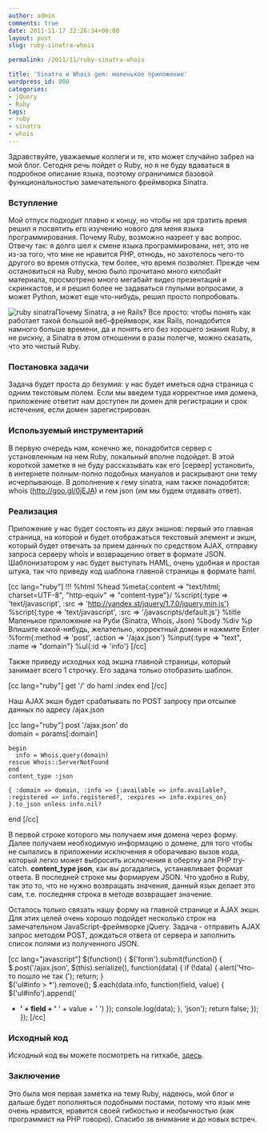 ```yaml
---
author: admin
comments: true
date: 2011-11-17 22:26:34+00:00
layout: post
slug: ruby-sinatra-whois

permalink: /2011/11/ruby-sinatra-whois

title: 'Sinatra и Whois gem: маленькое приложение'
wordpress_id: 800
categories:
- jQuery
- Ruby
tags:
- ruby
- sinatra
- whois
---
```


Здравствуйте, уважаемые коллеги и те, кто может случайно забрел на мой блог. Сегодня речь пойдет о Ruby, но я не буду вдаваться в подробное описание языка, поэтому ограничимся базовой функциональностью замечательного фреймворка Sinatra.





### Вступление





Мой отпуск подходит плавно к концу, но чтобы не зря тратить время решил я посвятить его изучению нового для меня языка программирования. Почему Ruby, возможно назреет у вас вопрос. Отвечу так: я долго шел к смене языка программировани, нет, это не из-за того, что мне не нравится PHP, отнюдь, но захотелось чего-то другого во время отпуска, тем более, что время позволяет. Прежде чем остановиться на Ruby, мною было прочитано много килобайт материала, просмотрено много мегабайт видео презентаций и скринкастов, и я решил более не задаваться глупыми вопросами, а может Python, может еще что-нибудь, решил просто попробовать.


<!-- more -->


![ruby sinatra](http://vredniy.ru/wp-content/uploads/2011/11/ruby-sinatra-300x197.png)Почему Sinatra, а не Rails? Все просто: чтобы понять как работает такой большой веб-фреймворк, как Rails, понадобится намного больше времени, да и понять его без хорошего знания Ruby, я не рискну, а Sinatra в этом отношении в разы полегче, можно сказать, что это чистый Ruby.





### Постановка задачи





Задача будет проста до безумия: у нас будет иметься одна страница с одним текстовым полем. Если мы введем туда корректное имя домена, приложение ответит нам доступен ли домен для регистрации и срок истечения, если домен зарегистрирован. 





### Используемый инструментарий





В первую очередь нам, конечно же, понадобится сервер с установленным на нем Ruby, локальный вполне подойдет. В этой короткой заметке я не буду рассказывать как его [сервер] установить, в интернете полным-полно подобных мануалов и раскрывают они тему исчерпывающе. В дополнение к гему sinatra, нам также понадобятся: whois (http://goo.gl/0jEJA) и гем json (им мы будем отдавать ответ).





### Реализация





Приложение у нас будет состоять из двух экшнов: первый это главная страница, на которой и будет отображаться текстовый элемент и экшн, который будет отвечать за прием данных по средством AJAX, отправку запроса серверу whois и возвращению ответ в формате JSON.
Шаблонизатором у нас будет выступать HAML, очень удобная и простая штука, так что приведу код шаблона главной страницы в формате haml.



[cc lang="ruby"]
!!!
%html
  %head
    %meta{:content => "text/html; charset=UTF-8", "http-equiv" => "content-type"}/
    %script{:type => 'text/javascript', :src => 'http://yandex.st/jquery/1.7.0/jquery.min.js'}
    %script{:type => 'text/javascript', :src => '/javascripts/default.js'}
    %title Маленькое приложение на Руби (Sinatra, Whois, Json)
  %body
    %div
      %p Впишите какой-нибудь, желательно, корректный домен и нажмите Enter
      %form{:method => 'post', :action => '/ajax.json'}
        %input{:type => "text", :name => "domain"}
      %ul{:id => 'info'}
[/cc]



Также приведу исходных код экшна главной страницы, который занимает всего 1 строчку. Его задача только отобразить шаблон. 



[cc lang="ruby"]
get '/' do
   haml :index
end 
[/cc]



Наш AJAX экшн будет срабатывать по POST запросу при отсылке данных по адресу /ajax.json



[cc lang="ruby"]
  post '/ajax.json' do  
    domain = params[:domain]

    begin
      info = Whois.query(domain)
    rescue Whois::ServerNotFound
    end 
    content_type :json
    
    { :domain => domain, :info => {:available => info.available?, :registered => info.registered?, :expires => info.expires_on} }.to_json unless info.nil?
  end
[/cc]


В первой строке которого мы получаем имя домена через форму. Далее получаем необходимую информацию о домене, для того чтобы не сыпались в приложении исключения я оборачиваю вызов кода, который легко может выбросить исключения в обертку аля PHP try-catch. **content_type json**, как вы догадались, устанавливает формат ответа. В последней строке мы формируем JSON. Что удобно в Ruby, так это то, что не нужно возвращать значения, данный язык делает это сам, т.е. последняя строка в методе возвращает значение.





Осталось только связать нашу форму на главной странице и AJAX экшн. Для этих целей очень хорошо подойдет несколько строк на замечательном JavaScript-фреймворке jQuery. Задача - отправить AJAX запрос методом POST, дождаться ответа от сервера и заполнить список полями из полученного JSON.



[cc lang="javascript"]
$(function() {
  $('form').submit(function() {
    $.post('/ajax.json', $(this).serialize(), function(data) {
      if (!data) {
        alert('Что-то пошло не так (');
        return;
      }   
      $('ul#info > *').remove();
      $.each(data.info, function(field, value) {
        $('ul#info').append('
* **' + field + '** ' + value + '
')
      }); 
      console.log(data);
    }, 'json');
    return false;
  }); 
});
[/cc]


### Исходный код


Исходный код вы можете посмотреть на гитхабе, [здесь](https://github.com/vredniy/sinatra-whois).
 


### Заключение





Это была моя первая заметка на тему Ruby, надеюсь, мой блог и дальше будет пополняться подобными постами, потому что язык мне очень нравится, нравится своей гибкостью и необычностью (как программист на PHP говорю). Спасибо зв внимание и до новых встреч.



